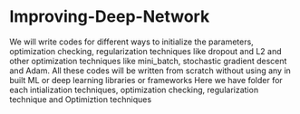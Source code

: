 # Improving-Deep-Network
We will write codes for different ways to initialize the parameters, optimization checking, regularization techniques like dropout and L2 and other optimization techniques like mini_batch, stochastic gradient descent and Adam. All these codes will be written from scratch without using any in built ML or deep learning libraries or frameworks 
Here we have folder for each intialization techniques, optimization checking, regularization technique and Optimiztion techniques
